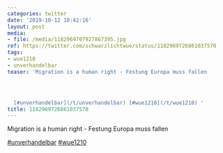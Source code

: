 ```yaml
---
categories: twitter
date: '2019-10-12 10:42:16'
layout: post
media:
- file: /media/1182969707927867395.jpg
ref: https://twitter.com/schwarzlichtwue/status/1182969726861037570
tags:
- wue1210
- unverhandelbar
teaser: 'Migration is a human right - Festung Europa muss fallen




  [#unverhandelbar](/t/unverhandelbar) [#wue1210](/t/wue1210) '
title: 1182969726861037570
---
```

Migration is a human right - Festung Europa muss fallen



[#unverhandelbar](/t/unverhandelbar) [#wue1210](/t/wue1210) 